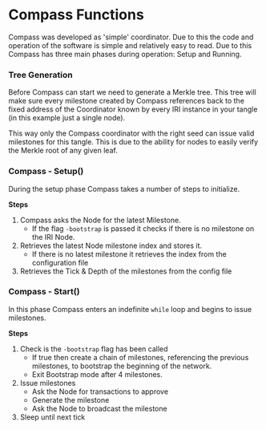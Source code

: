 # Compass Functions

Compass was developed as 'simple' coordinator. Due to this the code and operation of the software is simple and relatively easy to read. Due to this Compass has three main phases during operation: Setup and Running.

### Tree Generation

Before Compass can start we need to generate a Merkle tree. This tree will make sure every milestone created by Compass references back to the fixed address of the Coordinator known by every IRI instance in your tangle (in this example just a single node).

This way only the Compass coordinator with the right seed can issue valid milestones for this tangle. This is due to the ability for nodes to easily verify the Merkle root of any given leaf.

### Compass - Setup()

During the setup phase Compass takes a number of steps to initialize.

**Steps**

1. Compass asks the Node for the latest Milestone. 
    - If the flag `-bootstrap` is passed it checks if there is no milestone on the IRI Node.
2. Retrieves the latest Node milestone index and stores it. 
    - If there is no latest milestone it retrieves the index from the configuration file
3. Retrieves the Tick & Depth of the milestones from the config file

### Compass - Start()

In this phase Compass enters an indefinite `while` loop and begins to issue milestones.

**Steps**

1. Check is the `-bootstrap` flag has been called 
    - If true then create a chain of milestones, referencing the previous milestones, to bootstrap the beginning of the network.
    - Exit Bootstrap mode after 4 milestones. 
2. Issue milestones 
    - Ask the Node for transactions to approve
    - Generate the milestone
    - Ask the Node to broadcast the milestone
3. Sleep until next tick